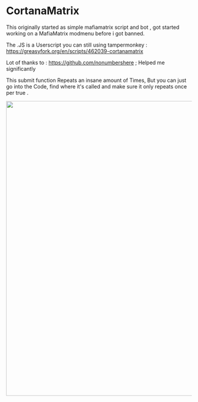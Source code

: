 # CortanaMatrix
This originally started as simple mafiamatrix script and bot , got started working on a MafiaMatrix modmenu before i got banned. 

The .JS is a Userscript you can still using tampermonkey : https://greasyfork.org/en/scripts/462039-cortanamatrix
 
 Lot of thanks to : https://github.com/nonumbershere  ; Helped me significantly 
 
 
  
 
 
 This  submit function Repeats an insane amount of Times, But you can just go into the Code, find where it's called and make sure it only repeats once per true .
 
 
 <img src="https://i.imgur.com/q3K4EFr.png"  width="800" height="800">
